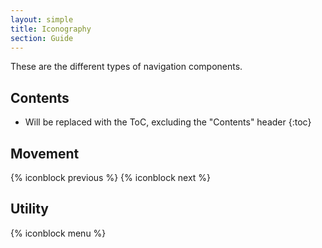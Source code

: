 ```yaml
---
layout: simple
title: Iconography
section: Guide
---
```


These are the different types of navigation components.

## Contents

* Will be replaced with the ToC, excluding the "Contents" header
{:toc}

## Movement

{% iconblock previous %}
{% iconblock next %}

## Utility

{% iconblock menu %}

